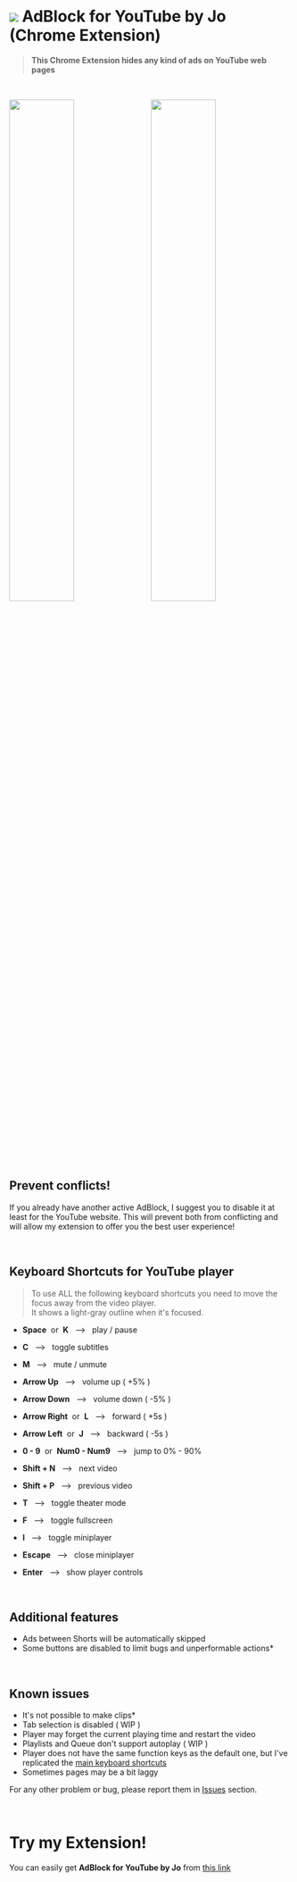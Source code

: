 # <img src="https://github.com/JoSimon05/YT-AdBlock/blob/Latest/images/icon32-github.png"/> AdBlock for YouTube by Jo (Chrome Extension)

> **This Chrome Extension hides any kind of ads on YouTube web pages**

<br>

<img src="https://github.com/JoSimon05/YT-AdBlock/blob/Latest/images/adblock-off.png" width="48%"/> &nbsp; <img src="https://github.com/JoSimon05/YT-AdBlock/blob/Latest/images/adblock-on.png" width="48%"/>

<br>

## Prevent conflicts!
If you already have another active AdBlock, I suggest you to disable it at least for the YouTube website. This will prevent both from conflicting and will allow my extension to offer you the best user experience!

<br>

## Keyboard Shortcuts for YouTube player
> To use ALL the following keyboard shortcuts you need to move the focus away from the video player. \
> It shows a light-gray outline when it's focused.

- **Space** &nbsp;or&nbsp; **K** &nbsp; &#10230; &nbsp; play / pause

- **C** &nbsp; &#10230; &nbsp; toggle subtitles

- **M** &nbsp; &#10230; &nbsp; mute / unmute

- **Arrow Up** &nbsp; &#10230; &nbsp; volume up ( +5% )

- **Arrow Down** &nbsp; &#10230; &nbsp; volume down ( -5% )

- **Arrow Right** &nbsp;or&nbsp; **L** &nbsp; &#10230; &nbsp; forward ( +5s )

- **Arrow Left** &nbsp;or&nbsp; **J** &nbsp; &#10230; &nbsp; backward ( -5s )

- **0 - 9** &nbsp;or&nbsp; **Num0 - Num9** &nbsp; &#10230; &nbsp; jump to 0% - 90%

- **Shift + N** &nbsp; &#10230; &nbsp; next video

- **Shift + P** &nbsp; &#10230; &nbsp; previous video

- **T** &nbsp; &#10230; &nbsp; toggle theater mode

- **F** &nbsp; &#10230; &nbsp; toggle fullscreen

- **I** &nbsp; &#10230; &nbsp; toggle miniplayer

- **Escape** &nbsp; &#10230; &nbsp; close miniplayer

- **Enter** &nbsp; &#10230; &nbsp; show player controls

<br>

## Additional features
- Ads between Shorts will be automatically skipped
- Some buttons are disabled to limit bugs and unperformable actions*

<br>

## Known issues
- It's not possible to make clips*
- Tab selection is disabled ( WIP )
- Player may forget the current playing time and restart the video
- Playlists and Queue don't support autoplay ( WIP )
- Player does not have the same function keys as the default one, but I've replicated the [main keyboard shortcuts](https://github.com/JoSimon05/YT-AdBlock_by_Jo/edit/Latest/README.md#keyboard-shortcuts-for-youtube-player)
- Sometimes pages may be a bit laggy

For any other problem or bug, please report them in [Issues](https://github.com/JoSimon05/YT-AdBlock_by_Jo/issues) section.

<br>

# Try my Extension!
You can easily get **AdBlock for YouTube by Jo** from [this link](https://chromewebstore.google.com/detail/adblock-for-youtube-by-jo/pkcgdemjlnnlkoebkfpcbiklgoddjpak)
